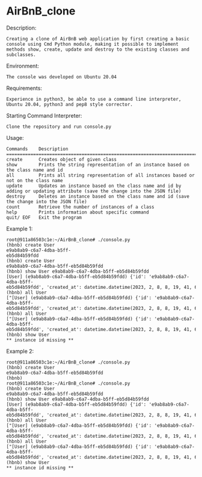 # AirBnB_clone

Description:

	Creating a clone of AirBnB web application by first creating a basic console using Cmd Python module, making it possible to implement methods show, create, update and destroy to the existing classes and subclasses.


Environment:

	The console was developed on Ubuntu 20.04


Requirements:

	Experience in python3, be able to use a command line interpreter, Ubuntu 20.04, python3 and pep8 style corrector.


Starting Command Interpreter:

	Clone the repository and run console.py


Usage:

	Commands 	Description
	=======================================================================
	create 		Creates object of given class
	show 		Prints the string representation of an instance based on the class name and id
	all 		Prints all string representation of all instances based or not on the class name
	update 		Updates an instance based on the class name and id by adding or updating attribute (save the change into the JSON file)
	destroy 	Deletes an instance based on the class name and id (save the change into the JSON file)
	count 		Retrieve the number of instances of a class
	help 		Prints information about specific command
	quit/ EOF 	Exit the program


Example 1:

	root@911a86503c1e:~/AirBnB_clone# ./console.py
	(hbnb) create User                                                
	e9ab8ab9-c6a7-4dba-b5ff-eb5d84b59fdd                                                        
	(hbnb) create User                                                          
	e9ab8ab9-c6a7-4dba-b5ff-eb5d84b59fdd
	(hbnb) show User e9ab8ab9-c6a7-4dba-b5ff-eb5d84b59fdd
	[User] (e9ab8ab9-c6a7-4dba-b5ff-eb5d84b59fdd) {'id': 'e9ab8ab9-c6a7-4dba-b5ff-eb5d84b59fdd', 'created_at': datetime.datetime(2023, 2, 8, 8, 19, 41, 642322), 'updated_at': datetime.datetime(2023, 2, 8, 8, 19, 41, 642370)}
	(hbnb) all User
	["[User] (e9ab8ab9-c6a7-4dba-b5ff-eb5d84b59fdd) {'id': 'e9ab8ab9-c6a7-4dba-b5ff-eb5d84b59fdd', 'created_at': datetime.datetime(2023, 2, 8, 8, 19, 41, 642322), 'updated_at': datetime.datetime(2023, 2, 8, 8, 19, 41, 642370)}"]
	(hbnb) all User
	["[User] (e9ab8ab9-c6a7-4dba-b5ff-eb5d84b59fdd) {'id': 'e9ab8ab9-c6a7-4dba-b5ff-eb5d84b59fdd', 'created_at': datetime.datetime(2023, 2, 8, 8, 19, 41, 642322), 'updated_at': datetime.datetime(2023, 2, 8, 8, 19, 41, 642370)}"]
	(hbnb) show User
	** instance id missing **


Example 2:

	root@911a86503c1e:~/AirBnB_clone# ./console.py
	(hbnb) create User                                                
	e9ab8ab9-c6a7-4dba-b5ff-eb5d84b59fdd
	(hbnb)
	root@911a86503c1e:~/AirBnB_clone# ./console.py
	(hbnb) create User
	e9ab8ab9-c6a7-4dba-b5ff-eb5d84b59fdd
	(hbnb) show User e9ab8ab9-c6a7-4dba-b5ff-eb5d84b59fdd
	[User] (e9ab8ab9-c6a7-4dba-b5ff-eb5d84b59fdd) {'id': 'e9ab8ab9-c6a7-4dba-b5ff-eb5d84b59fdd', 'created_at': datetime.datetime(2023, 2, 8, 8, 19, 41, 642322), 'updated_at': datetime.datetime(2023, 2, 8, 8, 19, 41, 642370)}
	(hbnb) all User
	["[User] (e9ab8ab9-c6a7-4dba-b5ff-eb5d84b59fdd) {'id': 'e9ab8ab9-c6a7-4dba-b5ff-eb5d84b59fdd', 'created_at': datetime.datetime(2023, 2, 8, 8, 19, 41, 642322), 'updated_at': datetime.datetime(2023, 2, 8, 8, 19, 41, 642370)}"]
	(hbnb) all User
	["[User] (e9ab8ab9-c6a7-4dba-b5ff-eb5d84b59fdd) {'id': 'e9ab8ab9-c6a7-4dba-b5ff-eb5d84b59fdd', 'created_at': datetime.datetime(2023, 2, 8, 8, 19, 41, 642322), 'updated_at': datetime.datetime(2023, 2, 8, 8, 19, 41, 642370)}"]
	(hbnb) show User
	** instance id missing **
